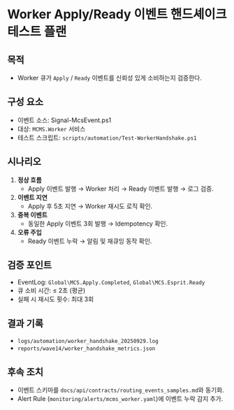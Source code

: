 # Worker Apply/Ready 이벤트 핸드셰이크 테스트 플랜

## 목적
- Worker 큐가 `Apply` / `Ready` 이벤트를 신뢰성 있게 소비하는지 검증한다.

## 구성 요소
- 이벤트 소스: Signal-McsEvent.ps1
- 대상: `MCMS.Worker` 서비스
- 테스트 스크립트: `scripts/automation/Test-WorkerHandshake.ps1`

## 시나리오
1. **정상 흐름**
   - Apply 이벤트 발행 → Worker 처리 → Ready 이벤트 발행 → 로그 검증.
2. **이벤트 지연**
   - Apply 후 5초 지연 → Worker 재시도 로직 확인.
3. **중복 이벤트**
   - 동일한 Apply 이벤트 3회 발행 → Idempotency 확인.
4. **오류 주입**
   - Ready 이벤트 누락 → 알림 및 재큐잉 동작 확인.

## 검증 포인트
- EventLog: `Global\MCS.Apply.Completed`, `Global\MCS.Esprit.Ready`
- 큐 소비 시간: ≤ 2초 (평균)
- 실패 시 재시도 횟수: 최대 3회

## 결과 기록
- `logs/automation/worker_handshake_20250929.log`
- `reports/wave14/worker_handshake_metrics.json`

## 후속 조치
- 이벤트 스키마를 `docs/api/contracts/routing_events_samples.md`와 동기화.
- Alert Rule (`monitoring/alerts/mcms_worker.yaml`)에 이벤트 누락 감지 추가.
